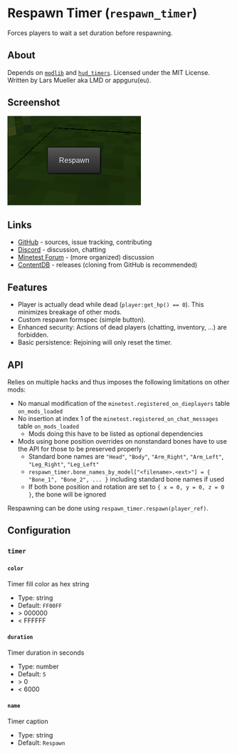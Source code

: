 # Respawn Timer (`respawn_timer`)

Forces players to wait a set duration before respawning.

## About

Depends on [`modlib`](https://github.com/appgurueu/modlib) and [`hud_timers`](https://github.com/appgurueu/hud_timers). Licensed under the MIT License. Written by Lars Mueller aka LMD or appguru(eu).

## Screenshot

![Screenshot](screenshot.png)

## Links

* [GitHub](https://github.com/appgurueu/respawn_timer) - sources, issue tracking, contributing
* [Discord](https://discordapp.com/invite/ysP74by) - discussion, chatting
* [Minetest Forum](https://forum.minetest.net/viewtopic.php?f=9&t=25749) - (more organized) discussion
* [ContentDB](https://content.minetest.net/packages/LMD/respawn_timer) - releases (cloning from GitHub is recommended)

## Features

* Player is actually dead while dead (`player:get_hp() == 0`). This minimizes breakage of other mods.
* Custom respawn formspec (simple button).
* Enhanced security: Actions of dead players (chatting, inventory, ...) are forbidden.
* Basic persistence: Rejoining will only reset the timer.

## API

Relies on multiple hacks and thus imposes the following limitations on other mods:

* No manual modification of the `minetest.registered_on_dieplayers` table `on_mods_loaded`
* No insertion at index 1 of the `minetest.registered_on_chat_messages` table `on_mods_loaded`
  * Mods doing this have to be listed as optional dependencies
* Mods using bone position overrides on nonstandard bones have to use the API for those to be preserved properly
  * Standard bone names are `"Head"`, `"Body"`, `"Arm_Right"`, `"Arm_Left"`, `"Leg_Right"`, `"Leg_Left"`
  * `respawn_timer.bone_names_by_model["<filename>.<ext>"] = { "Bone_1", "Bone_2", ... }` including standard bone names if used
  * If both bone position and rotation are set to `{ x = 0, y = 0, z = 0 }`, the bone will be ignored

Respawning can be done using `respawn_timer.respawn(player_ref)`.

## Configuration

<!--modlib:conf:2-->
### `timer`
#### `color`
Timer fill color as hex string

* Type: string
* Default: `FF00FF`
* &gt; 000000
* &lt; FFFFFF

#### `duration`
Timer duration in seconds

* Type: number
* Default: `5`
* &gt; 0
* &lt; 6000

#### `name`
Timer caption

* Type: string
* Default: `Respawn`

<!--modlib:conf-->
